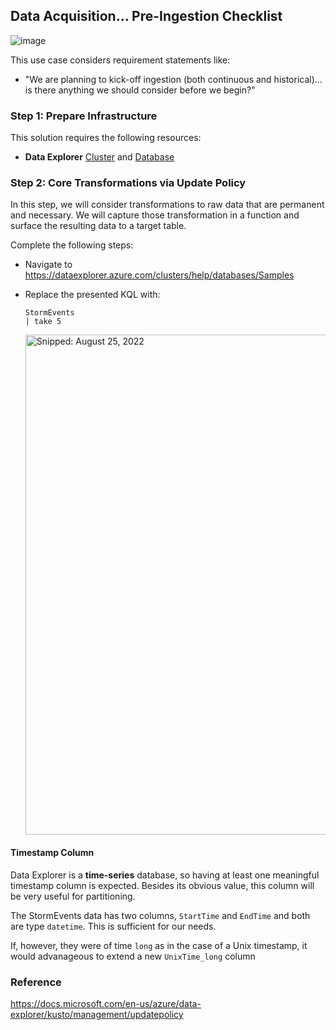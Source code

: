 ## Data Acquisition... Pre-Ingestion Checklist

![image](https://user-images.githubusercontent.com/44923999/185980410-353cda9e-d0a8-405c-ab1c-409df61e46c4.png)

This use case considers requirement statements like:
* "We are planning to kick-off ingestion (both continuous and historical)... is there anything we should consider before we begin?"

### Step 1: Prepare Infrastructure
This solution requires the following resources:

* **Data Explorer** [Cluster](Infrastructure_DataExplorer_Cluster.md) and [Database](Infrastructure_DataExplorer_Database.md)

### Step 2: Core Transformations via **Update Policy**
In this step, we will consider transformations to raw data that are permanent and necessary. We will capture those transformation in a function and surface the resulting data to a target table.

Complete the following steps:

* Navigate to https://dataexplorer.azure.com/clusters/help/databases/Samples
* Replace the presented KQL with:
  ```  
  StormEvents
  | take 5
  ```
  
  <img src="https://user-images.githubusercontent.com/44923999/186710088-4b80f89b-36da-437e-8686-48581d5ff07e.png" width="800" title="Snipped: August 25, 2022" />

#### Timestamp Column
Data Explorer is a **time-series** database, so having at least one meaningful timestamp column is expected. Besides its obvious value, this column will be very useful for partitioning.

The StormEvents data has two columns, `StartTime` and `EndTime` and both are type `datetime`. This is sufficient for our needs.

If, however, they were of time `long` as in the case of a Unix timestamp, it would advanageous to extend a new `UnixTime_long` column
  
### Reference
https://docs.microsoft.com/en-us/azure/data-explorer/kusto/management/updatepolicy
